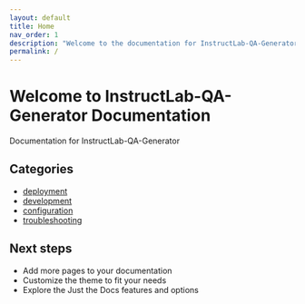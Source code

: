 ```yaml
---
layout: default
title: Home
nav_order: 1
description: "Welcome to the documentation for InstructLab-QA-Generator."
permalink: /
---
```


# Welcome to InstructLab-QA-Generator Documentation

Documentation for InstructLab-QA-Generator

## Categories

- [deployment](deployment)
- [development](development)
- [configuration](configuration)
- [troubleshooting](troubleshooting)
## Next steps

- Add more pages to your documentation
- Customize the theme to fit your needs
- Explore the Just the Docs features and options


